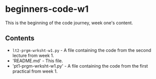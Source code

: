 # beginners-code-w1

This is the beginning of the code journey, week one's content.

## Contents

- `lt2-prgm-wrksht-w1.py` - A file containing the code from the second lecture from week 1.
- 'README.md' - This file.
- 'pt1-prgm-wrksht-w1.py' - A file containing the code from the first practical from week 1.
